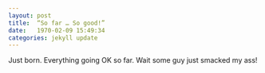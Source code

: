 ```yaml
---
layout: post
title:  “So far … So good!”
date:   1970-02-09 15:49:34
categories: jekyll update
---
```


Just born.  Everything going OK so far.  Wait some guy just smacked my ass!
